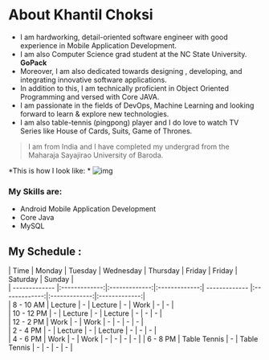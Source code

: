 # About Khantil Choksi

* I am hardworking, detail-oriented software engineer with good experience in Mobile Application Development. 
* I am also Computer Science grad student at the NC State University. **GoPack**  
* Moreover, I am also dedicated towards designing , developing, and integrating innovative software applications.   
* In addition to this, I am technically proficient in Object Oriented Programming and versed with Core JAVA.   
* I am passionate in the fields of DevOps, Machine Learning and looking forward to learn & explore new technologies.  
* I am also table-tennis (pingpong) player and I do love to watch TV Series like House of Cards, Suits, Game of Thrones.

> I am from India and I have completed my undergrad from the Maharaja Sayajirao University of Baroda.


*This is how I look like: *
![img](/MyPicture.png)


### My Skills are:
* Android Mobile Application Development
* Core Java
* MySQL


## My Schedule : 
| Time | Monday | Tuesday | Wednesday | Thursday | Friday | Friday | Saturday | Sunday |  
| ------------- |:-------------:|:-------------:|:-------------:| ------------- |:-------------:|:-------------:|:-------------:|  
| 8 - 10 AM | Lecture | - | Lecture |  - | Work | - | - |  
| 10 - 12 PM | - | Lecture | - |  Lecture | - | - | - |  
| 12 - 2 PM | Work | - | Work |  - | - | - | - |  
| 2 - 4 PM | - | Lecture | - |  Lecture | - | - | - |  
| 4 - 6 PM | Work | - | Work |  - | - | - | - | 
| 6 - 8 PM | Table Tennis | - | Table Tennis |  - | - | - | - |  



